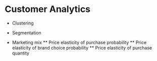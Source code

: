 # Customer Analytics 

*	Clustering 

*	Segmentation 

* Marketing mix 
**	Price elasticity of purchase probability 
** Price elasticity of brand choice probability 
** Price elasticity of purchase quantity 
